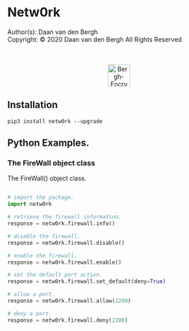 # Netw0rk
Author(s):  Daan van den Bergh<br>
Copyright:  © 2020 Daan van den Bergh All Rights Reserved<br>
<br>
<br>
<p align="center">
  <img src="https://github.com/vandenberghinc/storage/blob/master/images/logo.png?raw=true" alt="Bergh-Encryption" width="50"/>
</p>

## Installation
	pip3 install netw0rk --upgrade

## Python Examples.

### The FireWall object class
The FireWall() object class.
```python

# import the package.
import netw0rk

# retrieve the firewall information.
response = netw0rk.firewall.info()

# disable the firewall.
response = netw0rk.firewall.disable()

# enable the firewall.
response = netw0rk.firewall.enable()

# set the default port action.
response = netw0rk.firewall.set_default(deny=True)

# allow a port.
response = netw0rk.firewall.allow(2200)

# deny a port.
response = netw0rk.firewall.deny(2200)

```
